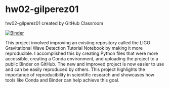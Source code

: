 # hw02-gilperez01
hw02-gilperez01 created by GitHub Classroom

[![Binder](https://mybinder.org/badge_logo.svg)](https://mybinder.org/v2/gh/UCB-stat-159-s23/hw02-gilperez01/HEAD?labpath=LOSC_Event_tutorial.ipynb)

This project involved improving an existing repository called the LIGO Gravitational Wave Detection Tutorial Notebook by making it more reproducible. I accomplished this by creating Python files that were more accessible, creating a Conda environment, and uploading the project to a public Binder on GitHub. The new and improved project is now easier to use and can be easily reproduced by others. This project highlights the importance of reproducibility in scientific research and showcases how tools like Conda and Binder can help achieve this goal.

